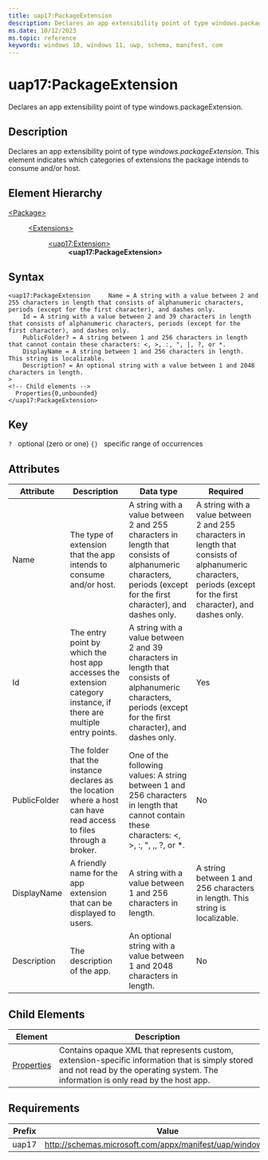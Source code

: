 ```yaml
---
title: uap17:PackageExtension
description: Declares an app extensibility point of type windows.packageExtension.
ms.date: 10/12/2023
ms.topic: reference
keywords: windows 10, windows 11, uwp, schema, manifest, com
---
```


# uap17:PackageExtension

Declares an app extensibility point of type windows.packageExtension.

## Description

Declares an app extensibility point of type *windows.packageExtension*. This element indicates which categories of extensions the package intends to consume and/or host.


## Element Hierarchy
<dl><dt><a href = "element-package.md">&lt;Package&gt;</a></dt>
<dd>
<dl><dt><a href = "element-extensions.md">&lt;Extensions&gt;</a></dt>
<dd>
<dl><dt><a href = "element-uap17-extension.md">&lt;uap17:Extension&gt;</a></dt>
<dd>
<b>&lt;uap17:PackageExtension&gt;</b>
</dd>
</dl>
</dd>
</dl>
</dd>
</dl>

## Syntax
```syntax
<uap17:PackageExtension     Name = A string with a value between 2 and 255 characters in length that consists of alphanumeric characters, periods (except for the first character), and dashes only.
    Id = A string with a value between 2 and 39 characters in length that consists of alphanumeric characters, periods (except for the first character), and dashes only.
    PublicFolder? = A string between 1 and 256 characters in length that cannot contain these characters: <, >, :, ", |, ?, or *.
    DisplayName = A string between 1 and 256 characters in length. This string is localizable.
    Description? = An optional string with a value between 1 and 2048 characters in length.
>
<!-- Child elements -->
  Properties{0,unbounded}
</uap17:PackageExtension>
```

## Key
`?`    optional (zero or one) 
`{}`   specific range of occurrences


## Attributes

| Attribute | Description | Data type | Required |
| -----------| -------------| -----------| ----------|
| Name | The type of extension that the app intends to consume and/or host. | A string with a value between 2 and 255 characters in length that consists of alphanumeric characters, periods (except for the first character), and dashes only. | A string with a value between 2 and 255 characters in length that consists of alphanumeric characters, periods (except for the first character), and dashes only.| Yes |
| Id | The entry point by which the host app accesses the extension category instance, if there are multiple entry points. | A string with a value between 2 and 39 characters in length that consists of alphanumeric characters, periods (except for the first character), and dashes only.| Yes |
| PublicFolder | The folder that the instance declares as the location where a host can have read access to files through a broker. | One of the following values: A string between 1 and 256 characters in length that cannot contain these characters: <, >, :, ", ,, ?, or *.| No |
| DisplayName |  A friendly name for the app extension that can be displayed to users. | A string with a value between 1 and 256 characters in length. | A string between 1 and 256 characters in length. This string is localizable.| Yes |
| Description | The description of the app. | An optional string with a value between 1 and 2048 characters in length.| No |


## Child Elements

| Element | Description |
| -----------| -------------|
| [Properties](element-uap17-properties.md) | Contains opaque XML that represents custom, extension-specific information that is simply stored and not read by the operating system. The information is only read by the host app. |

## Requirements
| Prefix | Value |
| ---------------| -------------------------------------------------------------|
| uap17 | http://schemas.microsoft.com/appx/manifest/uap/windows10/17 |
